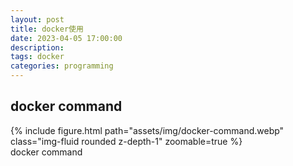 ```yaml
---
layout: post
title: docker使用
date: 2023-04-05 17:00:00
description: 
tags: docker
categories: programming
---
```


## docker command

<div class="row mt-3">
    <div class="col-sm mt-3 mt-md-0">
        {% include figure.html path="assets/img/docker-command.webp" class="img-fluid rounded z-depth-1" zoomable=true %}
    </div>
</div>
<div class="caption">
  docker command
</div>
